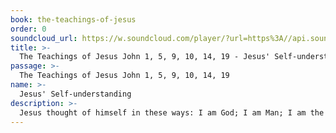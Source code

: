 ```yaml
---
book: the-teachings-of-jesus
order: 0
soundcloud_url: https://w.soundcloud.com/player/?url=https%3A//api.soundcloud.com/tracks/
title: >-
  The Teachings of Jesus John 1, 5, 9, 10, 14, 19 - Jesus' Self-understanding
passage: >-
  The Teachings of Jesus John 1, 5, 9, 10, 14, 19
name: >-
  Jesus' Self-understanding
description: >-
  Jesus thought of himself in these ways: I am God; I am Man; I am the Messiah; I am the Source of human satisfaction.
---
```


